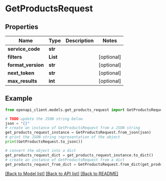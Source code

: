 # GetProductsRequest


## Properties

Name | Type | Description | Notes
------------ | ------------- | ------------- | -------------
**service_code** | **str** |  | 
**filters** | **List** |  | [optional] 
**format_version** | **str** |  | [optional] 
**next_token** | **str** |  | [optional] 
**max_results** | **int** |  | [optional] 

## Example

```python
from openapi_client.models.get_products_request import GetProductsRequest

# TODO update the JSON string below
json = "{}"
# create an instance of GetProductsRequest from a JSON string
get_products_request_instance = GetProductsRequest.from_json(json)
# print the JSON string representation of the object
print(GetProductsRequest.to_json())

# convert the object into a dict
get_products_request_dict = get_products_request_instance.to_dict()
# create an instance of GetProductsRequest from a dict
get_products_request_from_dict = GetProductsRequest.from_dict(get_products_request_dict)
```
[[Back to Model list]](../README.md#documentation-for-models) [[Back to API list]](../README.md#documentation-for-api-endpoints) [[Back to README]](../README.md)



